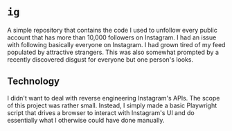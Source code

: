 # `ig`

A simple repository that contains the code I used to unfollow every public account that has more than 10,000 followers on Instagram.
I had an issue with following basically everyone on Instagram.
I had grown tired of my feed populated by attractive strangers.
This was also somewhat prompted by a recently discovered disgust for everyone but one person's looks.

## Technology

I didn't want to deal with reverse engineering Instagram's APIs.
The scope of this project was rather small.
Instead, I simply made a basic Playwright script that drives a browser to interact with Instagram's UI and do essentially what I otherwise could have done manually.
